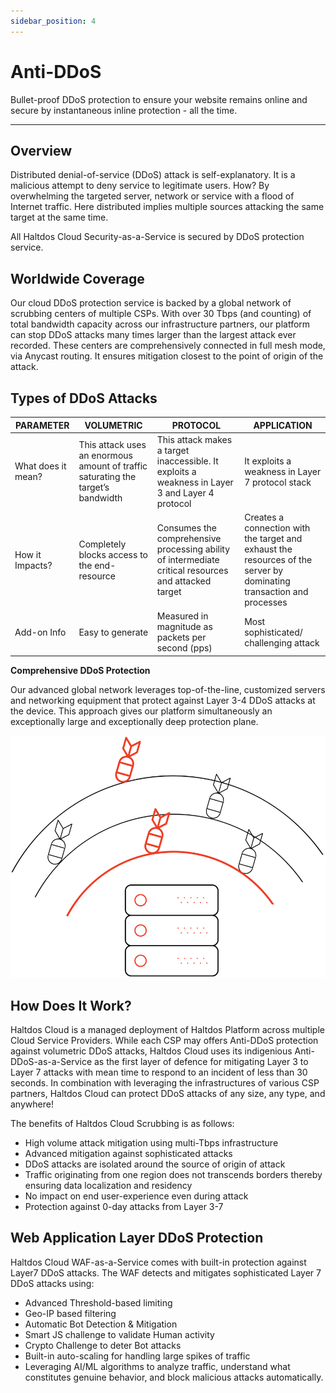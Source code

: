 ```yaml
---
sidebar_position: 4
---
```

# Anti-DDoS

Bullet-proof DDoS protection to ensure your website remains online and secure by instantaneous inline protection - all the time.

---

## Overview

Distributed denial-of-service (DDoS) attack is self-explanatory. It is a malicious attempt to deny service to legitimate users. How? By overwhelming the targeted server, network or service with a flood of Internet traffic. Here distributed implies multiple sources attacking the same target at the same time.

All Haltdos Cloud Security-as-a-Service is secured by DDoS protection service.


## Worldwide Coverage

Our cloud DDoS protection service is backed by a global network of scrubbing centers of multiple CSPs. With over 30 Tbps (and counting) of total bandwidth capacity across our infrastructure partners, our platform can stop DDoS attacks many times larger than the largest attack ever recorded. These centers are comprehensively connected in full mesh mode, via Anycast routing. It ensures mitigation closest to the point of origin of the attack.

## Types of DDoS Attacks

| PARAMETER| VOLUMETRIC| PROTOCOL| APPLICATION|
|--------------------|----------------------|--------------------------------|-----------------------------------|
| What does it mean? | This attack uses an enormous amount of traffic saturating the target’s bandwidth | This attack makes a target inaccessible. It exploits a weakness in Layer 3 and Layer 4 protocol      | It exploits a weakness in Layer 7 protocol stack                                                                     |
| How it Impacts?     | Completely blocks access to the end-resource                                     | Consumes the comprehensive processing ability of intermediate critical resources and attacked target | Creates a connection with the target and exhaust the resources of the server by dominating transaction and processes |
| Add-on Info        | Easy to generate                                                                 | Measured in magnitude as packets per second (pps)                                                    | Most sophisticated/ challenging attack                                                                               |

**Comprehensive DDoS Protection**

Our advanced global network leverages top-of-the-line, customized servers and networking equipment that protect against Layer 3-4 DDoS attacks at the device. This approach gives our platform simultaneously an exceptionally large and exceptionally deep protection plane.

![antiddos](/img/saas/antiddos1.png)

## How Does It Work?

Haltdos Cloud is a managed deployment of Haltdos Platform across multiple Cloud Service Providers. While each CSP may offers Anti-DDoS protection against volumetric DDoS attacks, Haltdos Cloud uses its indigenious Anti-DDoS-as-a-Service as the first layer of defence for mitigating Layer 3 to Layer 7 attacks with mean time to respond to an incident of less than 30 seconds. In combination with leveraging the infrastructures of various CSP partners, Haltdos Cloud can protect DDoS attacks of any size, any type, and anywhere! 

The benefits of Haltdos Cloud Scrubbing is as follows:

- High volume attack mitigation using multi-Tbps infrastructure
- Advanced mitigation against sophisticated attacks
- DDoS attacks are isolated around the source of origin of attack
- Traffic originating from one region does not transcends borders thereby ensuring data localization and residency
- No impact on end user-experience even during attack
- Protection against 0-day attacks from Layer 3-7

## Web Application Layer DDoS Protection

Haltdos Cloud WAF-as-a-Service comes with built-in protection against Layer7 DDoS attacks. The WAF detects and mitigates sophisticated Layer 7 DDoS attacks using:

- Advanced Threshold-based limiting
- Geo-IP based filtering
- Automatic Bot Detection & Mitigation
- Smart JS challenge to validate Human activity
- Crypto Challenge to deter Bot attacks
- Built-in auto-scaling for handling large spikes of traffic
- Leveraging AI/ML algorithms to analyze traffic, understand what constitutes genuine behavior, and block malicious attacks automatically.
